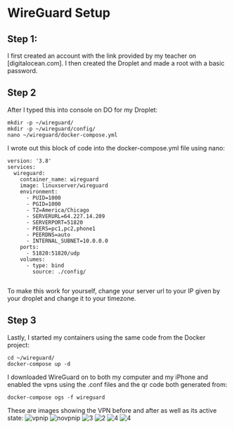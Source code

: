 # WireGuard Setup

## Step 1:
I first created an account with the link provided by my teacher on [digitalocean.com]. I then created the Droplet and made a root with a basic password.

## Step 2

After I typed this into console on DO for my Droplet:
```
mkdir -p ~/wireguard/
mkdir -p ~/wireguard/config/
nano ~/wireguard/docker-compose.yml
```

I wrote out this block of code into the docker-compose.yml file using nano:
```
version: '3.8'
services:
  wireguard:
    container_name: wireguard
    image: linuxserver/wireguard
    environment:
      - PUID=1000
      - PGID=1000
      - TZ=America/Chicago
      - SERVERURL=64.227.14.209
      - SERVERPORT=51820
      - PEERS=pc1,pc2,phone1
      - PEERDNS=auto
      - INTERNAL_SUBNET=10.0.0.0
    ports:
      - 51820:51820/udp
    volumes:
      - type: bind
        source: ./config/


```

To make this work for yourself, change your server url to your IP given by your droplet and change it to your timezone.
## Step 3

Lastly, I started my containers using the same code from the Docker project:
```
cd ~/wireguard/
docker-compose up -d
```

I downloaded WireGuard on to both my computer and my iPhone and enabled the vpns using the .conf files and the qr code both generated from:

```
docker-compose ogs -f wireguard
```


These are images showing the VPN before and after as well as its active state:
![vpnip](vpnip.png)
![novpnip](novpnip.png)
![3](IMG_1503.png)
![2](vpnactive.png)
![4](IMG_1505.png)
![4](IMG_1502.png)